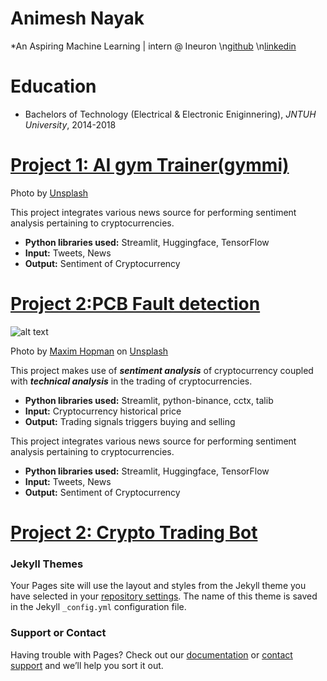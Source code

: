# Animesh Nayak
*An Aspiring Machine Learning  | intern @ Ineuron
\n<A href="https://github.com/animeesh">github</A>
\n<A href="www.linkedin.com/in/animeshnayak">linkedin</A>

# Education

* Bachelors of Technology (Electrical & Electronic Eniginnering), *JNTUH University*, 2014-2018

# [Project 1: AI gym Trainer(gymmi)](http://youtube.com/dataprofessor)
Photo by <a href="https://www.google.com/url?sa=i&url=https%3A%2F%2Fwww.shutterstock.com%2Fvideo%2Fclip-1014575498-pcb-board-mainboard-smd-processor-animation-design&psig=AOvVaw3Kc07Pz8nconwKurpbviW0&ust=1622506988433000&source=images&cd=vfe&ved=0CAIQjRxqFwoTCLCF19vT8vACFQAAAAAdAAAAABAD">Unsplash</a>

This project integrates various news source for performing sentiment analysis pertaining to cryptocurrencies.
* **Python libraries used:** Streamlit, Huggingface, TensorFlow
* **Input:** Tweets, News
* **Output:** Sentiment of Cryptocurrency

# [Project 2:PCB Fault detection](http://youtube.com/dataprofessor)
![alt text](maxim-hopman-fiXLQXAhCfk-unsplash.jpg)

Photo by <a href="https://unsplash.com/@nampoh?utm_source=unsplash&utm_medium=referral&utm_content=creditCopyText">Maxim Hopman</a> on <a href="https://unsplash.com/s/photos/cryptocurrency-trading?utm_source=unsplash&utm_medium=referral&utm_content=creditCopyText">Unsplash</a>

This project makes use of ***sentiment analysis*** of cryptocurrency coupled with ***technical analysis*** in the trading of cryptocurrencies.
* **Python libraries used:** Streamlit, python-binance, cctx, talib
* **Input:** Cryptocurrency historical price
* **Output:** Trading signals triggers buying and selling


This project integrates various news source for performing sentiment analysis pertaining to cryptocurrencies.
* **Python libraries used:** Streamlit, Huggingface, TensorFlow
* **Input:** Tweets, News
* **Output:** Sentiment of Cryptocurrency

# [Project 2: Crypto Trading Bot](http://youtube.com/dataprofessor)

### Jekyll Themes

Your Pages site will use the layout and styles from the Jekyll theme you have selected in your [repository settings](https://github.com/animeesh/portfolio_Animesh_Nayak/settings/pages). The name of this theme is saved in the Jekyll `_config.yml` configuration file.

### Support or Contact

Having trouble with Pages? Check out our [documentation](https://docs.github.com/categories/github-pages-basics/) or [contact support](https://support.github.com/contact) and we’ll help you sort it out.
